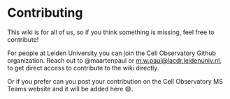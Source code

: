 # Contributing

This wiki is for all of us, so if you think something is missing, feel free to contribute!

For people at Leiden University you can join the Cell Observatory Github organization. Reach out to @maartenpaul or m.w.paul@lacdr.leidenuniv.nl, to get direct access to contribute to the wiki directly. 

Or if you prefer can you post your contribution on the Cell Observatory MS Teams website and it will be added here :smile:.

